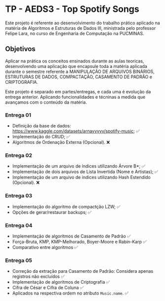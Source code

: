 # TP - AEDS3 - Top Spotify Songs

Este projeto é referente ao desenvolvimento do trabalho prático aplicado na matéria de Algoritmos e Estruturas de Dados III, ministrada pelo professor Felipe Lara, no curso de Engenharia de Computação na PUCMINAS. 

## Objetivos

Aplicar na prática os conceitos ensinados durante as aulas teoricas, desenvolvendo uma aplicação que encapsule toda a matéria aplicada durante o semestre referente a MANIPULAÇÃO DE ARQUIVOS BINÁRIOS, ESTRUTURAS DE DADOS, COMPACTAÇÃO, CASAMENTO DE PADRÃO e CRIPTOGRAFIA.

Este projeto é separado em partes/entregas, e cada uma é evolução da entrega anterior. Aplicando funcionalidades e técninas a medida que avançamos com o conteúdo da matéria.

### Entrega 01

- Definição da base de dados: https://www.kaggle.com/datasets/arnavvvvv/spotify-music; ✅
- Implementação do CRUD; ✅
- Algoritmos de Ordenação Externa (Opcional). ❌

### Entrega 02
- Implementação de um arquivo de índices utilizando Árvore B*; ✅
- Implementação de dois arquivos de Lista Invertida (Nome e Artistas); ✅
- Implementação de um arquivo de índices utilizando Hash Estendido (Opcional). ❌

### Entrega 03
- Implementação do algoritmo de compactção LZW; ✅
- Opções de gerar/restaurar backups; ✅

### Entrega 04
- Implementação de algoritmos de Casamento de Padrão ✅
- Força-Bruta, KMP, KMP-Melhorado, Boyer-Moore e Rabin-Karp ✅
- Comparativo entre algoritmos ✅

### Entrega 05
- Correção da extração para Casamento de Padrão: Considera apenas registros não excluídos ✅
- Implementação de algoritmos de Criptografia ✅
- Cifra de César e Cifra de Coluna ✅
- Aplicados na respectiva ordem no atributo `Music.name`. ✅